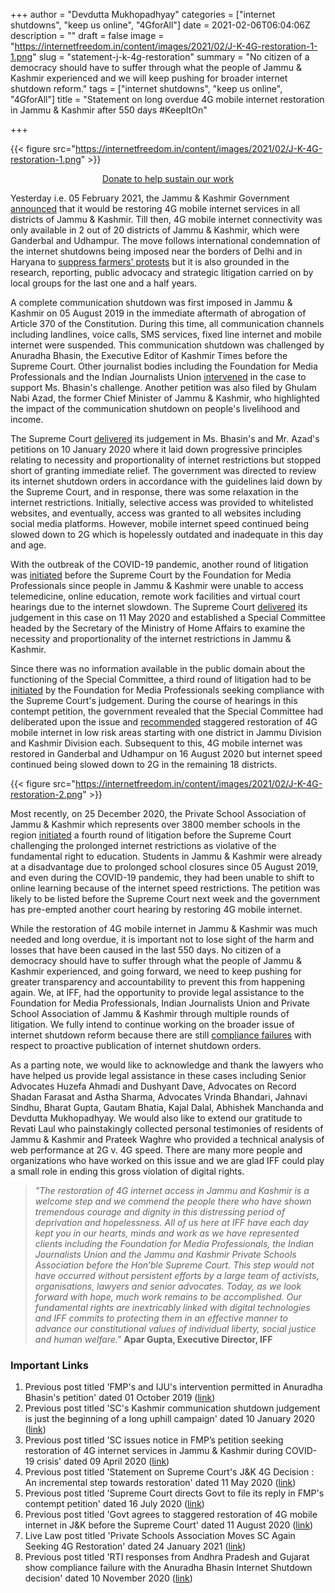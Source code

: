 +++
author = "Devdutta Mukhopadhyay"
categories = ["internet shutdowns", "keep us online", "4GforAll"]
date = 2021-02-06T06:04:06Z
description = ""
draft = false
image = "https://internetfreedom.in/content/images/2021/02/J-K-4G-restoration-1-1.png"
slug = "statement-j-k-4g-restoration"
summary = "No citizen of a democracy should have to suffer through what the people of Jammu & Kashmir experienced and we will keep pushing for broader internet shutdown reform."
tags = ["internet shutdowns", "keep us online", "4GforAll"]
title = "Statement on long overdue 4G mobile internet restoration in Jammu & Kashmir after 550 days #KeepItOn"

+++


{{< figure src="https://internetfreedom.in/content/images/2021/02/J-K-4G-restoration-1.png" >}}



<div style="text-align:center;">
    <a href="https://internetfreedom.in/donate/" class="button">Donate to help sustain our work</a>
</div>



Yesterday i.e. 05 February 2021, the Jammu & Kashmir Government [announced](http://www.jkhome.nic.in/07(TSTS)%20of%202021%20dated%2005.02.2021.pdf) that it would be restoring 4G mobile internet services in all districts of Jammu & Kashmir. Till then, 4G mobile internet connectivity was only available in 2 out of 20 districts of Jammu & Kashmir, which were Ganderbal and Udhampur. The move follows international condemnation of the internet shutdowns being imposed near the borders of Delhi and in Haryana to [suppress farmers' protests](https://internetfreedom.in/joint-statement-internet-shutdown-farmers-protests/) but it is also grounded in the research, reporting, public advocacy and strategic litigation carried on by local groups for the last one and a half years.

A complete communication shutdown was first imposed in Jammu & Kashmir on 05 August 2019 in the immediate aftermath of abrogation of Article 370 of the Constitution. During this time, all communication channels including landlines, voice calls, SMS services, fixed line internet and mobile internet were suspended. This communication shutdown was challenged by Anuradha Bhasin, the Executive Editor of Kashmir Times before the Supreme Court. Other journalist bodies including the Foundation for Media Professionals and the Indian Journalists Union [intervened](https://internetfreedom.in/fmp-and-ijus-intervention-permitted-in-anuradha-bhasins-petition/) in the case to support Ms. Bhasin's challenge. Another petition was also filed by Ghulam Nabi Azad, the former Chief Minister of Jammu & Kashmir, who highlighted the impact of the communication shutdown on people's livelihood and income.

The Supreme Court [delivered](https://internetfreedom.in/scs-judgement-on-kashmir-communication-is-just-the-beginning/) its judgement in Ms. Bhasin's and Mr. Azad's petitions on 10 January 2020 where it laid down progressive principles relating to necessity and proportionality of internet restrictions but stopped short of granting immediate relief. The government was directed to review its internet shutdown orders in accordance with the guidelines laid down by the Supreme Court, and in response, there was some relaxation in the internet restrictions. Initially, selective access was provided to whitelisted websites, and eventually, access was granted to all websites including social media platforms. However, mobile internet speed continued being slowed down to 2G which is hopelessly outdated and inadequate in this day and age.

With the outbreak of the COVID-19 pandemic, another round of litigation was [initiated](https://internetfreedom.in/sc-issues-notice-in-fmps-petition-seeking-restoration-of-4g-internet-services-in-jammu-kashmir-during-covid-19-crisis/) before the Supreme Court by the Foundation for Media Professionals since people in Jammu & Kashmir were unable to access telemedicine, online education, remote work facilities and virtual court hearings due to the internet slowdown. The Supreme Court [delivered](https://internetfreedom.in/supreme-courts-j-k-4g-restoration-decision-disappointing-but-we-are-determined/) its judgement in this case on 11 May 2020 and established a Special Committee headed by the Secretary of the Ministry of Home Affairs to examine the necessity and proportionality of the internet restrictions in Jammu & Kashmir.

Since there was no information available in the public domain about the functioning of the Special Committee, a third round of litigation had to be [initiated](https://internetfreedom.in/fmp-contempt-petition-reply/) by the Foundation for Media Professionals seeking compliance with the Supreme Court's judgement. During the course of hearings in this contempt petition, the government revealed that the Special Committee had deliberated upon the issue and [recommended](https://internetfreedom.in/staggered-4g-restoration-j-k/) staggered restoration of 4G mobile internet in low risk areas starting with one district in Jammu Division and Kashmir Division each. Subsequent to this, 4G mobile internet was restored in Ganderbal and Udhampur on 16 August 2020 but internet speed continued being slowed down to 2G in the remaining 18 districts.

{{< figure src="https://internetfreedom.in/content/images/2021/02/J-K-4G-restoration-2.png" >}}

Most recently, on 25 December 2020, the Private School Association of Jammu & Kashmir which represents over 3800 member schools in the region [initiated](https://www.livelaw.in/top-stories/private-schools-association-moves-sc-again-seeking-4g-restoration-jammu-kashmir-168840) a fourth round of litigation before the Supreme Court challenging the prolonged internet restrictions as violative of the fundamental right to education. Students in Jammu & Kashmir were already at a disadvantage due to prolonged school closures since 05 August 2019, and even during the COVID-19 pandemic, they had been unable to shift to online learning because of the internet speed restrictions. The petition was likely to be listed before the Supreme Court next week and the government has pre-empted another court hearing by restoring 4G mobile internet.

While the restoration of 4G mobile internet in Jammu & Kashmir was much needed and long overdue, it is important not to lose sight of the harm and losses that have been caused in the last 550 days. No citizen of a democracy should have to suffer through what the people of Jammu & Kashmir experienced, and going forward, we need to keep pushing for greater transparency and accountability to prevent this from happening again. We, at IFF, had the opportunity to provide legal assistance to the Foundation for Media Professionals, Indian Journalists Union and Private School Association of Jammu & Kashmir through multiple rounds of litigation. We fully intend to continue working on the broader issue of internet shutdown reform because there are still [compliance failures](https://internetfreedom.in/rti-responses-from-andhra-pradesh-and-gujarat-show-compliance-failure-with-the-anuradha-bhasin-internet-shutdown-decision/) with respect to proactive publication of internet shutdown orders.

As a parting note, we would like to acknowledge and thank the lawyers who have helped us provide legal assistance in these cases including Senior Advocates Huzefa Ahmadi and Dushyant Dave, Advocates on Record Shadan Farasat and Astha Sharma, Advocates Vrinda Bhandari, Jahnavi Sindhu, Bharat Gupta, Gautam Bhatia, Kajal Dalal, Abhishek Manchanda and Devdutta Mukhopadhyay. We would also like to extend our gratitude to Revati Laul who painstakingly collected personal testimonies of residents of Jammu & Kashmir and Prateek Waghre who provided a technical analysis of web performance at 2G v. 4G speed. There are many more people and organizations who have worked on this issue and we are glad IFF could play a small role in ending this gross violation of digital rights.

> *"The restoration of 4G internet access in Jammu and Kashmir is a welcome step and we commend the people there who have shown tremendous courage and dignity in this distressing period of deprivation and hopelessness. All of us here at IFF have each day kept you in our hearts, minds and work as we have represented clients including the Foundation for Media Professionals, the Indian Journalists Union and the Jammu and Kashmir Private Schools Association before the Hon’ble Supreme Court. This step would not have occurred without persistent efforts by a large team of activists, organisations, lawyers and senior advocates. Today, as we look forward with hope, much work remains to be accomplished. Our fundamental rights  are inextricably linked with digital technologies and IFF commits to protecting them in an effective manner to advance our constitutional values of individual liberty, social justice and human welfare."*
> **Apar Gupta, Executive Director, IFF**

### Important Links

1. Previous post titled 'FMP's and IJU's intervention permitted in Anuradha Bhasin's petition' dated 01 October 2019 ([link](https://internetfreedom.in/fmp-and-ijus-intervention-permitted-in-anuradha-bhasins-petition/))
2. Previous post titled 'SC's Kashmir communication shutdown judgement is just the beginning of a long uphill campaign' dated 10 January 2020 ([link](https://internetfreedom.in/scs-judgement-on-kashmir-communication-is-just-the-beginning/))
3. Previous post titled 'SC issues notice in FMP’s petition seeking restoration of 4G internet services in Jammu & Kashmir during COVID-19 crisis' dated 09 April 2020 ([link](https://internetfreedom.in/sc-issues-notice-in-fmps-petition-seeking-restoration-of-4g-internet-services-in-jammu-kashmir-during-covid-19-crisis/))
4. Previous post titled 'Statement on Supreme Court's J&K 4G Decision : An incremental step towards restoration' dated 11 May 2020 ([link](https://internetfreedom.in/supreme-courts-j-k-4g-restoration-decision-disappointing-but-we-are-determined/))
5. Previous post titled 'Supreme Court directs Govt to file its reply in FMP's contempt petition' dated 16 July 2020 ([link](https://internetfreedom.in/fmp-contempt-petition-reply/))
6. Previous post titled 'Govt agrees to staggered restoration of 4G mobile internet in J&K before the Supreme Court' dated 11 August 2020 ([link](https://internetfreedom.in/staggered-4g-restoration-j-k/))
7. Live Law post titled 'Private Schools Association Moves SC Again Seeking 4G Restoration' dated 24 January 2021 ([link](https://www.livelaw.in/top-stories/private-schools-association-moves-sc-again-seeking-4g-restoration-jammu-kashmir-168840))
8. Previous post titled 'RTI responses from Andhra Pradesh and Gujarat show compliance failure with the Anuradha Bhasin Internet Shutdown decision' dated 10 November 2020 ([link](https://internetfreedom.in/rti-responses-from-andhra-pradesh-and-gujarat-show-compliance-failure-with-the-anuradha-bhasin-internet-shutdown-decision/))


